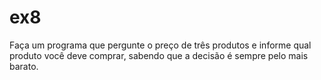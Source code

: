 # ex8
Faça um programa que pergunte o preço de três produtos e informe qual produto você deve comprar, sabendo que a decisão é sempre pelo mais barato.
